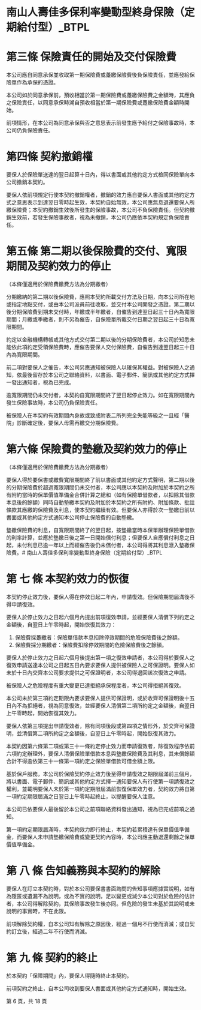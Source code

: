 # 南山人壽佳多保利率變動型終身保險（定期給付型）_BTPL

# 第三條 保險責任的開始及交付保險費

本公司應自同意承保並收取第一期保險費或躉繳保險費後負保險責任，並應發給保險單作為承保的憑證。

本公司如於同意承保前，預收相當於第一期保險費或躉繳保險費之金額時，其應負之保險責任，以同意承保時溯自預收相當於第一期保險費或躉繳保險費金額時開始。

前項情形，在本公司為同意承保與否之意思表示前發生應予給付之保險事故時，本公司仍負保險責任。

# 第四條 契約撤銷權

要保人於保險單送達的翌日起算十日內，得以書面或其他約定方式檢同保險單向本公司撤銷本契約。

要保人依前項規定行使本契約撤銷權者，撤銷的效力應自要保人書面或其他約定方式之意思表示到達翌日零時起生效，本契約自始無效，本公司應無息退還要保人所繳保險費；本契約撤銷生效後所發生的保險事故，本公司不負保險責任。但契約撤銷生效前，若發生保險事故者，視為未撤銷，本公司仍應依本契約規定負保險責任。

# 第五條 第二期以後保險費的交付、寬限期間及契約效力的停止

（本條僅適用於保險費繳費方法為分期繳者）

分期繳納的第二期以後保險費，應照本契約所載交付方法及日期，向本公司所在地或指定地點交付，或由本公司派員前往收取，並交付本公司開發之憑證。第二期以後分期保險費到期未交付時，年繳或半年繳者，自催告到達翌日起三十日內為寬限期間；月繳或季繳者，則不另為催告，自保險單所載交付日期之翌日起三十日為寬限期間。

約定以金融機構轉帳或其他方式交付第二期以後的分期保險費者，本公司於知悉未能依此項約定受領保險費時，應催告要保人交付保險費，自催告到達翌日起三十日內為寬限期間。

前二項對要保人之催告，本公司另應通知被保險人以確保其權益。對被保險人之通知，依最後留存於本公司之聯絡資料，以書面、電子郵件、簡訊或其他約定方式擇一發出通知者，視為已完成。

逾寬限期間仍未交付者，本契約自寬限期間終了翌日起停止效力。如在寬限期間內發生保險事故時，本公司仍負保險責任。

被保險人在本契約有效期間內身故或致成附表二所列完全失能等級之一且經「醫院」診斷確定後，要保人毋需再繳交分期保險費。

# 第六條 保險費的墊繳及契約效力的停止

（本條僅適用於保險費繳費方法為分期繳者）

要保人得於要保書或繳費寬限期間終了前以書面或其他約定方式聲明，第二期以後的分期保險費於超過寬限期間仍未交付者，本公司應以本契約及附加於本契約之所有附約當時的保單價值準備金合併計算之總和（如有保險單借款者，以扣除其借款本息後的餘額）同時自動墊繳本契約及附加於本契約之所有附約、附加條款、批註條款其應繳的保險費及利息，使本契約繼續有效。但要保人亦得於次一墊繳日前以書面或其他約定方式通知本公司停止保險費的自動墊繳。

墊繳保險費的利息，自寬限期間終了的翌日起，按墊繳當時本保單辦理保險單借款的利率計算，並應於墊繳日後之第一日開始償付利息；但要保人自應償付利息之日起，未付利息已逾一年以上而經催告後仍未償付者，本公司得將其利息滾入墊繳保險費。# 南山人壽佳多保利率變動型終身保險（定期給付型）_BTPL

# 第 七 條 本契約效力的恢復

本契約停止效力後，要保人得在停效日起二年內，申請復效。但保險期間屆滿後不得申請復效。

要保人於停止效力之日起六個月內提出前項復效申請，並經要保人清償下列約定之金額後，自翌日上午零時起，開始恢復其效力：

1. 保險費採躉繳者：保險單借款本息扣除停效期間的危險保險費後之餘額。
2. 保險費採分期繳者：保險費扣除停效期間的危險保險費後之餘額。

要保人於停止效力之日起六個月後提出第一項之復效申請者，本公司得於要保人之復效申請送達本公司之日起五日內要求要保人提供被保險人之可保證明。要保人如未於十日內交齊本公司要求提供之可保證明者，本公司得退回該次復效之申請。

被保險人之危險程度有重大變更已達拒絕承保程度者，本公司得拒絕其復效。

本公司未於第三項約定期限內要求要保人提供可保證明，或於收齊可保證明後十五日內不為拒絕者，視為同意復效，並經要保人清償第二項所約定之金額後，自翌日上午零時起，開始恢復其效力。

要保人依第三項提出申請復效者，除有同項後段或第四項之情形外，於交齊可保證明，並清償第二項所約定之金額後，自翌日上午零時起，開始恢復其效力。

本契約因第六條第二項或第三十一條約定停止效力而申請復效者，除復效程序依前六項約定辦理外，要保人清償保險單借款本息與墊繳保險費及其利息，其未償餘額合計不得逾依第三十一條第一項約定之保險單借款可借金額上限。

基於保戶服務，本公司於保險契約停止效力後至得申請復效之期限屆滿前三個月，將以書面、電子郵件、簡訊或其他約定方式擇一通知要保人有行使第一項請復效之權利，並載明要保人未於第一項約定期限屆滿前恢復保單效力者，契約效力將自第一項約定期限屆滿之日翌日上午零時起終止，以提醒要保人注意。

本公司已依要保人最後留於本公司之前項聯絡資料發出通知，視為已完成前項之通知。

第一項約定期限屆滿時，本契約效力即行終止，本契約若累積達有保單價值準備金，而要保人未申請墊繳保險費或變更契約內容時，本公司應主動退還剩餘之保單價值準備金。

# 第 八 條 告知義務與本契約的解除

要保人在訂立本契約時，對於本公司要保書書面詢問的告知事項應據實說明，如有為隱匿或遺漏不為說明，或為不實的說明，足以變更或減少本公司對於危險的估計者，本公司得解除契約，其保險事故發生後亦同。但危險的發生未基於其說明或未說明的事實時，不在此限。

前項解除契約權，自本公司知有解除之原因後，經過一個月不行使而消滅；或自契約訂立後，經過二年不行使而消滅。

# 第 九 條 契約的終止

於本契約「保障期間」內，要保人得隨時終止本契約。

前項契約之終止，自本公司收到要保人書面或其他約定方式通知時，開始生效。

第 6 頁，共 18 頁